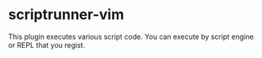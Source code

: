 # scriptrunner-vim
This plugin executes various script code.
You can execute by script engine or REPL that you regist.
